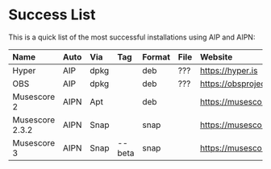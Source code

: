 # Success List
This is a quick list of the most successful installations using AIP and AIPN:

| Name | Auto | Via | Tag | Format | File | Website |
| :--- | :--- | :--- | :--- | :--- | :--- | :--- |
| Hyper | AIP | dpkg | | deb | ??? | https://hyper.is |
| OBS | AIP | dpkg | | deb | ??? | https://obsproject.com/ |
| Musescore 2 | AIPN | Apt |  | deb | | https://musescore.org |
| Musescore 2.3.2 | AIPN | Snap | | snap | | https://musescore.org |
| Musescore 3 | AIPN | Snap | --beta | snap | | https://musescore.org |
